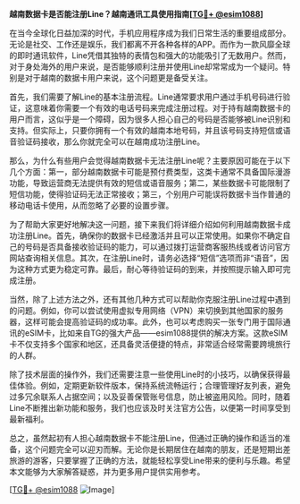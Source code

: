 **越南数据卡是否能注册Line？越南通讯工具使用指南[[TG💪+ @esim1088](https://t.me/s/esim1088)]**

在当今全球化日益加深的时代，手机应用程序成为我们日常生活的重要组成部分。无论是社交、工作还是娱乐，我们都离不开各种各样的APP。而作为一款风靡全球的即时通讯软件，Line凭借其独特的表情包和强大的功能吸引了无数用户。然而，对于身处海外的用户来说，是否能够顺利注册并使用Line却常常成为一个疑问。特别是对于越南的数据卡用户来说，这个问题更是备受关注。

首先，我们需要了解Line的基本注册流程。Line通常要求用户通过手机号码进行验证，这意味着你需要一个有效的电话号码来完成注册过程。对于持有越南数据卡的用户而言，这似乎是一个障碍，因为很多人担心自己的号码是否能够被Line识别和支持。但实际上，只要你拥有一个有效的越南本地号码，并且该号码支持短信或语音验证码接收，那么你就完全可以在越南成功注册Line。

那么，为什么有些用户会觉得越南数据卡无法注册Line呢？主要原因可能在于以下几个方面：第一，部分越南数据卡可能是预付费类型，这类卡通常不具备国际漫游功能，导致运营商无法提供有效的短信或语音服务；第二，某些数据卡可能限制了短信功能，使得验证码无法正常接收；第三，个别用户可能误将数据卡当作普通的移动电话卡使用，从而忽略了必要的设置步骤。

为了帮助大家更好地解决这一问题，接下来我们将详细介绍如何利用越南数据卡成功注册Line。首先，确保你的数据卡已经激活并且可以正常使用。如果你不确定自己的号码是否具备接收验证码的能力，可以通过拨打运营商客服热线或者访问官方网站查询相关信息。其次，在注册Line时，请务必选择“短信”选项而非“语音”，因为这种方式更为稳定可靠。最后，耐心等待验证码的到来，并按照提示输入即可完成注册。

当然，除了上述方法之外，还有其他几种方式可以帮助你克服注册Line过程中遇到的问题。例如，你可以尝试使用虚拟专用网络（VPN）来切换到其他国家的服务器，这样可能会提高验证码的成功率。此外，也可以考虑购买一张专门用于国际通讯的eSIM卡，比如来自TG的强大产品——esim1088提供的解决方案。这款eSIM卡不仅支持多个国家和地区，还具备灵活便捷的特点，非常适合经常需要跨境旅行的人群。

除了技术层面的操作外，我们还需要注意一些使用Line时的小技巧，以确保获得最佳体验。例如，定期更新软件版本，保持系统流畅运行；合理管理好友列表，避免过多冗余联系人占据空间；以及妥善保管账号信息，防止被盗用风险。同时，随着Line不断推出新功能和服务，我们也应该及时关注官方公告，以便第一时间享受到最新福利。

总之，虽然起初有人担心越南数据卡不能注册Line，但通过正确的操作和适当的准备，这个问题完全可以迎刃而解。无论你是长期居住在越南的朋友，还是短期出差旅游的游客，只要掌握了正确的方法，就能轻松享受Line带来的便利与乐趣。希望本文能够为大家解答疑惑，并为更多用户提供实用参考。

[[TG💪+ @esim1088](https://t.me/s/esim1088) ![Image](https://i.postimg.cc/4NQfJmqS/Snipaste-2025-05-13-00-14-12.png)]